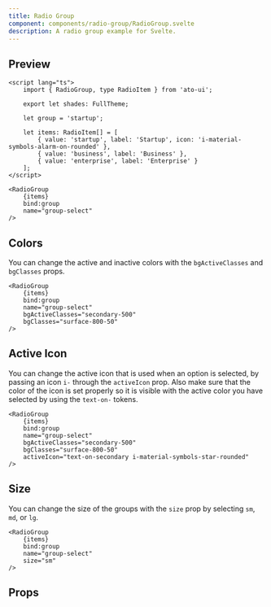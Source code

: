 ```yaml
---
title: Radio Group
component: components/radio-group/RadioGroup.svelte
description: A radio group example for Svelte.
---
```


<script>
    import { PropsTable } from '$components';
    import RadioGroup from '$lib/components/radio-group/RadioGroup.svelte';
    import docs from '$lib/components/radio-group/RadioGroup.svelte?raw&sveld';

	let items = [
		{
			value: 'startup',
			label: 'Startup',
			// subLabel: 'This is a startup',
			icon: 'i-material-symbols-alarm-on-rounded'
		},
		{ value: 'business', label: 'Business' },
		{ value: 'enterprise', label: 'Enterprise' }
	];

    let group = 'startup';

	let activeIcon = 'i-material-symbols-check-circle-outline-rounded text-on-primary';
</script>

## Preview

<Usage padding="py-20">
    <RadioGroup {items} name="group-1" {activeIcon} {group} />
</Usage>

```svelte
<script lang="ts">
    import { RadioGroup, type RadioItem } from 'ato-ui';

	export let shades: FullTheme;

    let group = 'startup';

	let items: RadioItem[] = [
		{ value: 'startup', label: 'Startup', icon: 'i-material-symbols-alarm-on-rounded' },
		{ value: 'business', label: 'Business' },
		{ value: 'enterprise', label: 'Enterprise' }
	];
</script>

<RadioGroup
    {items}
    bind:group
    name="group-select"
/>
```

## Colors

You can change the active and inactive colors with the `bgActiveClasses` and `bgClasses` props.

<Usage padding="py-20" column="true">
    <RadioGroup {items} name="color-1" size="sm" {activeIcon} bgActiveClasses="primary-500" />
    <RadioGroup {items} name="color-2" size="sm" {activeIcon} bgActiveClasses="secondary-500" />
    <RadioGroup {items} name="color-3" size="sm" {activeIcon} bgActiveClasses="tertiary-500" />
    <RadioGroup {items} name="color-4" size="sm" {activeIcon} bgActiveClasses="success-500" />
</Usage>

```svelte
<RadioGroup
    {items}
    bind:group
    name="group-select"
    bgActiveClasses="secondary-500"
    bgClasses="surface-800-50"
/>
```

## Active Icon

You can change the active icon that is used when an option is selected, by passing an icon `i-` through the `activeIcon` prop. Also make sure that the color of the icon is set properly so it is visible with the active color you have selected by using the `text-on-` tokens.

<Usage padding="py-20">
    <RadioGroup {items} name="color-2" bgActiveClasses="secondary-500" activeIcon="text-on-secondary i-material-symbols-star-rounded" />
</Usage>

```svelte
<RadioGroup
    {items}
    bind:group
    name="group-select"
    bgActiveClasses="secondary-500"
    bgClasses="surface-800-50"
    activeIcon="text-on-secondary i-material-symbols-star-rounded"
/>
```

## Size

You can change the size of the groups with the `size` prop by selecting `sm`, `md`, or `lg`.

<Usage padding="py-20" column="true">
    <RadioGroup {items} name="size-sm" size="sm" {activeIcon} />
    <RadioGroup {items} name="size-md" size="md" {activeIcon} />
    <RadioGroup {items} name="size-lg" size="lg" {activeIcon} />
</Usage>

```svelte
<RadioGroup
    {items}
    bind:group
    name="group-select"
    size="sm"
/>
```

## Props

<PropsTable props={docs.props} />